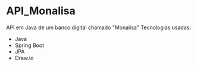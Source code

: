 # API_Monalisa
API em Java de um banco digital chamado "Monalisa"
Tecnologias usadas:
- Java
- Spring Boot
- JPA
- Draw.io
